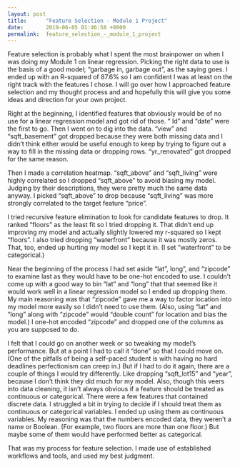 ```yaml
---
layout: post
title:      "Feature Selection - Module 1 Project"
date:       2019-06-05 01:46:58 +0000
permalink:  feature_selection_-_module_1_project
---
```



Feature selection is probably what I spent the most brainpower on when I was doing my Module 1 on linear regression. Picking the right data to use is the basis of a good model; “garbage in, garbage out”, as the saying goes. I ended up with an R-squared of 87.6% so I am confident I was at least on the right track with the features I chose. I will go over how I approached feature selection and my thought process and and hopefully this will give you some ideas and direction for your own project. 

Right at the beginning, I identified features that obviously would be of no use for a linear regression model and got rid of those. “ Id” and “date” were the first to go. Then I went on to dig into the data. “view” and “sqft_basement” got dropped because they were both missing data and I didn’t think either would be useful enough to keep by trying to figure out a way to fill in the missing data or dropping rows. “yr_renovated” got dropped for the same reason. 

Then I made a correlation heatmap. “sqft_above” and “sqft_living” were highly correlated so I dropped “sqft_above” to avoid biasing my model. Judging by their descriptions, they were pretty much the same data anyway. I picked “sqft_above” to drop because “sqft_living” was more strongly correlated to the target feature “price”. 

I tried recursive feature elimination to look for candidate features to drop. It ranked “floors” as the least fit so I tried dropping it. That didn’t end up improving my model and actually slightly lowered my r-squared so I kept “floors”.  I also tried dropping “waterfront” because it was mostly zeros. That, too, ended up hurting my model so I kept it in. (I set “waterfront” to be categorical.)

Near the beginning of the process I had set aside “lat”, long”, and “zipcode” to examine last as they would have to be one-hot encoded to use. I couldn’t come up with a good way to bin “lat” and “long” that that seemed like it would work well in a linear regression model so I ended up dropping them. My main reasoning was that “zipcode” gave me a way to factor location into my model more easily so I didn’t need to use them. (Also, using “lat” and “long” along with “zipcode” would “double count” for location and bias the model.) I one-hot encoded “zipcode” and dropped one of the columns as you are supposed to do.

I felt that I could go on another week or so tweaking my model’s performance. But at a point I had to call it “done” so that I could move on. (One of the pitfalls of being a self-paced student is with having no hard deadlines perfectionism can creep in.) But if I had to do it again, there are a couple of things I would try differently. Like dropping “sqft_lot15” and “year”, because I don’t think they did much for my model. Also, though this veers into data cleaning, it isn’t always obvious if a feature should be treated as continuous or categorical. There were a few features that contained discrete data. I struggled a bit in trying to decide if I should treat them as continuous or categorical variables. I ended up using them as continuous variables. My reasoning was that the numbers encoded data, they weren’t a name or Boolean. (For example, two floors are more than one floor.) But maybe some of them would have performed better as categorical.

That was my process for feature selection. I made use of established workflows and tools, and used my best judgment. 


